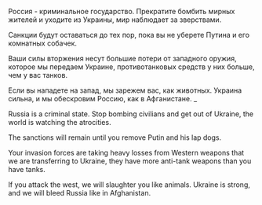 Россия - криминальное государство. Прекратите бомбить мирных жителей и уходите из Украины, мир наблюдает за зверствами.

Санкции будут оставаться до тех пор, пока вы не уберете Путина и его комнатных собачек.

Ваши силы вторжения несут большие потери от западного оружия, которое мы передаем Украине, противотанковых средств у них больше, чем у вас танков.

Если вы нападете на запад, мы зарежем вас, как животных. Украина сильна, и мы обескровим Россию, как в Афганистане.
_

Russia is a criminal state. Stop bombing civilians and get out of Ukraine, the world is watching the atrocities.

The sanctions will remain until you remove Putin and his lap dogs.

Your invasion forces are taking heavy losses from Western weapons that we are transferring to Ukraine, they have more anti-tank weapons than you have tanks.

If you attack the west, we will slaughter you like animals. Ukraine is strong, and we will bleed Russia like in Afghanistan.
